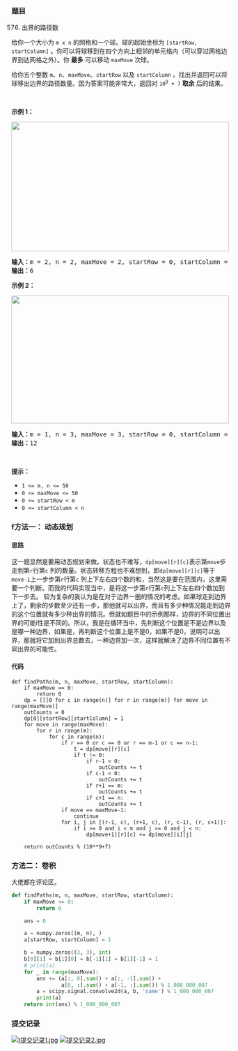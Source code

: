 ### 题目

576. 出界的路径数

<p>给你一个大小为 <code>m x n</code> 的网格和一个球。球的起始坐标为 <code>[startRow, startColumn]</code> 。你可以将球移到在四个方向上相邻的单元格内（可以穿过网格边界到达网格之外）。你 <strong>最多</strong> 可以移动 <code>maxMove</code> 次球。</p>

<p>给你五个整数 <code>m</code>、<code>n</code>、<code>maxMove</code>、<code>startRow</code> 以及 <code>startColumn</code> ，找出并返回可以将球移出边界的路径数量。因为答案可能非常大，返回对 <code>10<sup>9</sup> + 7</code> <strong>取余</strong> 后的结果。</p>

<p>&nbsp;</p>

<p><strong>示例 1：</strong></p>
<img style="width: 500px; height: 296px;" src="https://assets.leetcode.com/uploads/2021/04/28/out_of_boundary_paths_1.png" alt="">
<pre><strong>输入：</strong>m = 2, n = 2, maxMove = 2, startRow = 0, startColumn = 0
<strong>输出：</strong>6
</pre>

<p><strong>示例 2：</strong></p>
<img style="width: 500px; height: 293px;" src="https://assets.leetcode.com/uploads/2021/04/28/out_of_boundary_paths_2.png" alt="">
<pre><strong>输入：</strong>m = 1, n = 3, maxMove = 3, startRow = 0, startColumn = 1
<strong>输出：</strong>12
</pre>

<p>&nbsp;</p>

<p><strong>提示：</strong></p>

<ul>
	<li><code>1 &lt;= m, n &lt;= 50</code></li>
	<li><code>0 &lt;= maxMove &lt;= 50</code></li>
	<li><code>0 &lt;= startRow &lt; m</code></li>
	<li><code>0 &lt;= startColumn &lt; n</code></li>
</ul>

### f方法一： 动态规划

#### 思路

这一题显然是要用动态规划来做。状态也不难写，`dp[move][r][c]`表示第`move`步走到第`r`行第`c`
列的数量。状态转移方程也不难想到，即`dp[move][r][c]`等于`move-1`上一步步第`r`行第`c`
列上下左右四个数的和，当然这是要在范围内，这里需要一个判断。而我的代码实现当中，是将这一步第`r`行第`c`列上下左右四个数加到下一步去。
较为复杂的我认为是在对于边界一圈的情况的考虑。如果球走到边界上了，剩余的步数至少还有一步，那他就可以出界，而且有多少种情况能走到边界的这个位置就有多少种出界的情况。但就如题目中的示例那样，边界的不同位置出界的可能i性是不同的。所以，我是在循环当中，先判断这个位置是不是边界以及是哪一种边界，如果是，再判断这个位置上是不是0，如果不是0，说明可以出界，那就将它加到出界总数去，一种边界加一次，这样就解决了边界不同位置有不同出界的可能性。

#### 代码

``` pyhton
def findPaths(m, n, maxMove, startRow, startColumn):
    if maxMove == 0:
        return 0
    dp = [[[0 for c in range(n)] for r in range(m)] for move in range(maxMove)]
    outCounts = 0
    dp[0][startRow][startColumn] = 1
    for move in range(maxMove):
        for r in range(m):
            for c in range(n):
                if r == 0 or c == 0 or r == m-1 or c == n-1:
                    t = dp[move][r][c]
                    if t != 0:
                        if r-1 < 0:
                            outCounts += t
                        if c-1 < 0:
                            outCounts += t
                        if r+1 == m:
                            outCounts += t
                        if c+1 == n:
                            outCounts += t
                if move == maxMove-1:
                    continue
                for i, j in [(r-1, c), (r+1, c), (r, c-1), (r, c+1)]:
                    if i >= 0 and i < m and j >= 0 and j < n:
                        dp[move+1][r][c] += dp[move][i][j]

    return outCounts % (10**9+7)
```

### 方法二： 卷积

大佬都在评论区。

``` python
def findPaths(m, n, maxMove, startRow, startColumn):
    if maxMove <= 0:
        return 0

    ans = 0

    a = numpy.zeros((m, n), )
    a[startRow, startColumn] = 1

    b = numpy.zeros((3, 3), int)
    b[0][1] = b[1][0] = b[-1][1] = b[1][-1] = 1
    # print(a)
    for _ in range(maxMove):
        ans += (a[:, 0].sum() + a[:, -1].sum() +
                a[0, :].sum() + a[-1, :].sum()) % 1_000_000_007
        a = scipy.signal.convolve2d(a, b, 'same') % 1_000_000_007
        print(a)
    return int(ans) % 1_000_000_007
```

### 提交记录

[![t提交记录1.jpg](https://z3.ax1x.com/2021/08/20/fXAdy9.jpg)](https://imgtu.com/i/fXAdy9)
[![提交记录2.jpg](https://z3.ax1x.com/2021/08/20/fXAaQJ.jpg)](https://imgtu.com/i/fXAaQJ)
